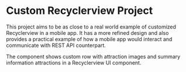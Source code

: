# Custom Recyclerview Project

This project aims to be as close to a real world example of customized Recyclerview in a mobile app. It has a more refined design and also provides a practical example of how a mobile app would interact and communicate with REST API counterpart.

The component shows custom row with attraction images and summary information attractions in a Recyclerview UI component.
